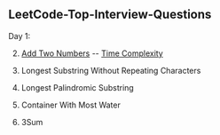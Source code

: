 ## LeetCode-Top-Interview-Questions

Day 1:

2.  [Add Two Numbers](https://github.com/Rajib-Sarwar/LeetCode-Top-Interview-Questions/blob/main/add-two-numbers.java) -- [Time Complexity](https://github.com/Rajib-Sarwar/LeetCode-Top-Interview-Questions/blob/main/add-two-numbers-time-complexity)

3.  Longest Substring Without Repeating Characters

5.  Longest Palindromic Substring

11. Container With Most Water

15. 3Sum
